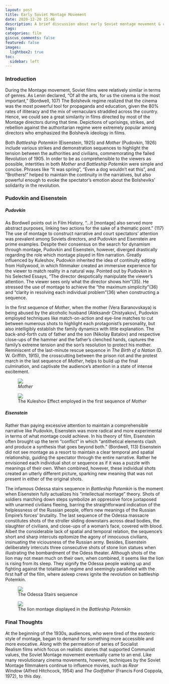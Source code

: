 ```yaml
---
layout: post
title: Early Soviet Montage Movement
date: 2020-12-20 15:46
description: A brief discussion about early Soviet montage movement & comparisons of montage employment between Pudovkin and Eisenstein
tags:
categories: film
giscus_comments: false
featured: false
images:
  lightbox2: true
toc:
  sidebar: left
---
```


### Introduction
During the Montage movement, Soviet films were relatively similar in terms of genres. As Lenin declared, “Of all the arts, for us the cinema is the most important,” (Bordwell, 107) The Bolshevik regime realized that the cinema was the most powerful tool for propaganda and education, given the 80% rates of illiteracy and the mix of vernaculars straddled across the country. Hence, we could see a great similarity in films directed by most of the Montage directors during that time. Depictions of uprisings, strikes, and rebellion against the authoritarian regime were extremely popular among directors who emphasized the Bolshevik ideology in films.


Both *Battleship Potemkin* (Eisenstein, 1925) and *Mother* (Pudovkin, 1926) include various strikes and demonstration sequences to highlight the tension between the authorities and civilians, commemorating the failed Revolution of 1905. In order to be as comprehensible to the viewers as possible, intertitles in both *Mother* and *Battleship Potemkin* were simple and concise. Phrases like “It was spring”, “Even a dog wouldn’t eat this”, and “Brothers!” helped to maintain the continuity in the narratives, but also powerful enough to evoke the spectator’s emotion about the Bolsheviks’ solidarity in the revolution.

### Pudovkin and Eisenstein

##### Pudovkin

As Bordwell points out in Film History, “…it [montage] also served more abstract purposes, linking two actions for the sake of a thematic point.” (117) The use of montage to construct narrative and court spectators’ attention was prevalent among Soviets directors, and Pudovkin and Eisenstein are prime examples. Despite their consensus on the search for dynamism through montage, Pudovkin and Eisenstein, however, diverged drastically regarding the role which montage played in film narration. Greatly influenced by Kuleshov, Pudovkin inherited the idea of continuity editing from Hollywood, in which filmmaker created an immersive experience for the viewer to match reality in a natural way. Pointed out by Pudovkin in his Selected Essays, “The director despotically manipulate the viewer’s attention. The viewer sees only what the director shows him”(35). He stressed the use of montage to achieve the “the maximum simplicity”(36) and “clarity in resolving each individual problem”(36) when constructing a sequence.

In the first sequence of *Mother*, when the mother (Vera Baranovskaya) is being abused by the alcoholic husband (Aleksandr Chistyakov), Pudovkin employed techniques like match-on-action and eye-line matches to cut between numerous shots to highlight each protagonist’s personality, but also intelligibly establish the family dynamics with little explanation. The back-and-forth cuts of father and the son (Nikolay Batalov) and respective close-ups of the hammer and the father’s clenched hands, captures the family’s extreme tension and the son’s resolution to protect his mother. Reminiscent of the last-minute rescue sequence in *The Birth of a Nation* (D. W. Griffith, 1915), the crosscutting between the prison riot and the protest march in the last sequence of *Mother*, helps to build up the final culmination, and captivate the audience’s attention in a state of intense excitement.

<div class="l-body">
  <div class="row mt-3">
    <div class="col-sm mt-3 mt-md-0">
      <figure>
        <a href="{{ site.baseurl }}/assets/img/img4film/sm_1.jpg" data-lightbox="soviet-montage">
          <img src="{{ site.baseurl }}/assets/img/img4film/sm_1.jpg" class="img-fluid rounded z-depth-1" />
        </a>
        <figcaption class="caption">
          <i>Mother</i>
        </figcaption>
      </figure>
    </div>
    <div class="col-sm mt-3 mt-md-0">
      <figure>
        <a href="{{ site.baseurl }}/assets/img/img4film/sm_2.jpg" data-lightbox="soviet-montage">
          <img src="{{ site.baseurl }}/assets/img/img4film/sm_2.jpg" class="img-fluid rounded z-depth-1" />
        </a>
        <figcaption class="caption">
          The Kuleshov Effect employed in the first sequence of <i>Mother</i>
        </figcaption>
      </figure>
    </div>
  </div>
</div>

##### Eisenstein

Rather than paying excessive attention to maintain a comprehensible narrative like Pudovkin, Eisenstein was more radical and more experimental in terms of what montage could achieve. In his theory of film, Eisenstein often brought up the term “conflict” in which “antithetical elements clash and produce a synthesis that goes beyond both.” (Bordwell, 113) Eisenstein did not see montage as a resort to maintain a clear temporal and spatial relationship, guiding the spectator through the entire narrative. Rather he envisioned each individual shot or sequence as if it was a puzzle with meanings of their own. When combined, however, these individual shots created an utterly different picture, sparking new meaning that was not present in either of the original shots.

The infamous Odessa stairs sequence in *Battleship Potemkin* is the moment when Eisenstein fully actualizes his “intellectual montage” theory. Shots of soldiers marching down steps symbolize an oppressive force juxtaposed with unarmed civilians fleeing, barring the straightforward indication of the helplessness of the Russian people, offers new meanings of the Russian Empire’s forces’ brutality. The last sequence of the Odessa massacre constitutes shots of the stroller sliding downstairs across dead bodies, the slaughter of civilians, and close-ups of a woman’s face, covered with blood. Albeit the considerable lack of spatial and temporal relation, the sequence’s short and sharp intercuts epitomize the agony of innocuous civilians, insinuating the viciousness of the Russian army. Besides, Eisenstein deliberately intercuts three consecutive shots of stone lion statues when illustrating the bombardment of the Odess theater. Although shots of the lion may not mean much on their own, when combined, it seems like the lion is rising from its sleep. They signify the Odessa people waking up and fighting against the totalitarian regime and seemingly paralleled with the first half of the film, where asleep crews ignite the revolution on battleship Potemkin. 

<div class="l-body">
  <div class="row mt-3">
    <div class="col-sm mt-3 mt-md-0">
      <figure>
        <a href="{{ site.baseurl }}/assets/img/img4film/sm_3.jpg" data-lightbox="soviet-montage">
          <img src="{{ site.baseurl }}/assets/img/img4film/sm_3.jpg" class="img-fluid rounded z-depth-1" />
        </a>
        <figcaption class="caption">
          The Odessa Stairs sequence
        </figcaption>
      </figure>
    </div>
    <div class="col-sm mt-3 mt-md-0">
      <figure>
        <a href="{{ site.baseurl }}/assets/img/img4film/sm_4.jpeg" data-lightbox="soviet-montage">
          <img src="{{ site.baseurl }}/assets/img/img4film/sm_4.jpeg" class="img-fluid rounded z-depth-1" />
        </a>
        <figcaption class="caption">
          The lion montage displayed in the <i>Battleship Potemkin</i>
        </figcaption>
      </figure>
    </div>
  </div>
</div>

### Final Thoughts

At the beginning of the 1930s, audiences, who were tired of the esoteric style of montage, began to demand for something more accessible and more evocative. Along with the permeation of series of Socialist Realism films which focus on realistic stories that supported Communist values, the Soviet Montage movement eventually came to an end. Like many revolutionary cinema movements, however, techniques by the Soviet Montage filmmakers continue to influence movies, such as *Rear Window* (Alfred Hitchcock, 1954) and *The Godfather* (Francis Ford Coppola, 1972), to this day.
